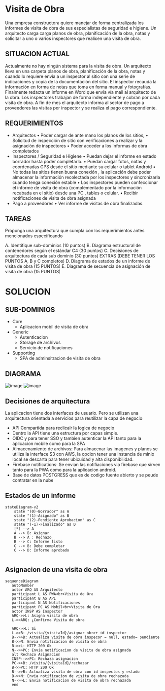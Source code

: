 # Visita de Obra

Una empresa constructora quiere manejar de forma centralizada los informes de visita de obra de sus especialistas de seguridad e higiene.
Un arquitecto carga carga planos de obra, planificación de la obra, notas y solicitar a uno o varios inspectores que realicen una visita de obra.

## SITUACION ACTUAL

Actualmente no hay ningún sistema para la visita de obra. Un arquitecto lleva en una carpeta planos de obra, planificación de la obra, notas y cuando lo requiere envía a un inspector al sitio con una serie de indicaciones y copia de la documentación del sitio.
El inspector recauda la información en forma de notas que toma en forma manual y fotografías. Finalmente redacta un informe en Word que envía vía mail al arquitecto de la obra.
Los inspectores trabajan de forma independiente y cobran por cada visita de obra. A fin de mes el arquitecto informa al sector de pago a proveedores las visitas por inspector y se realiza el pago correspondiente.

## REQUERIMIENTOS

- Arquitectos 
   • Poder cargar de ante mano los planos de los sitios, 
   • Solicitud de inspección de sitio con verificaciones a realizar y la asignación de inspectores
   • Poder acceder a los informas de obra completados
- Inspectores / Seguridad e Higiene
   • Puedan dejar el informe en estado borrador hasta poder completarlo.
   • Puedan cargar fotos, notas y coordenadas GPS desde el sitio mediante su celular o tablet Android 
   • No todas las sitios tienen buena conexión , la aplicación debe poder almacenar la información recolectada por los inspectores y sincronizarla cuando tenga conexión estable
   • Los inspectores pueden confeccionar el informe de visita de obra (complementado por la información recabada en el sitio) desde una PC , tables o celular.
   • Recibir notificaciones de visita de obra asignada 
- Pago a proveedores
   • Ver informe de visitas de obra finalizadas

## TAREAS

Proponga una arquitectura que cumpla con los requerimientos antes mencionados especificando

A. Identifique sub-dominios (10 puntos)
B. Diagrama estructural de contenedores según el estándar C4 (30 puntos)
C. Decisiones de arquitectura de cada sub dominio  (30 puntos)
EXTRAS (DEBE TENER LOS PUNTOS A, B y C completos)
D. Diagrama de estados de un informe de visita de obra (15 PUNTOS)
E. Diagrama de secuencia de asignación de visita de obra (15 PUNTOS)

# SOLUCION

## SUB-DOMINIOS
- Core
   - Aplicacion mobil de visita de obra
- Generic
   - Autenticacion 
   - Storage de archivos
   - Servicio de notificaciones
- Supporting
   - SPA de adminsitracion de visita de obra

## DIAGRAMA

![image](https://github.com/user-attachments/assets/60f71e48-9999-46c4-8c83-d1960d22d86a)
![image](https://github.com/user-attachments/assets/6dba8963-28e1-42dc-936a-58a183e69eb8)

## Decisiones de arquitectura 
La aplicacion tiene dos interfaces de usuario. Pero se utilizan una arquitectura orientada a servicios para reutilizar la capa de negocio

- API Compartida para reclicalr la logica de negocio
- Dentro la API tiene una estructura por capas simple.
- OIDC y para tener SSO y tambien autenticar la API tanto para la aplicacion mobile como para la SPA
- Almacenamiento de archivos: Para almacenar las imagenes y planos se utiliza la interface S3 con AWS, la opcion tener una instancia de minio local se descarta para tener ubicuidad y alta disponibilidad.
- Firebase notifications: Se envian las notifiaciones via firebase que sirven tanto para la PWA como para la aplicacion android.
- Base de datos POSTGRESS que es de codigo fuente abierto y se peude contratar en la nube

## Estados de un informe

```mermaid
stateDiagram-v2
    state "(0)-Borrador" as A
    state "(1)-Asignado" as B
    state "(2)-Pendiente Aprobacion" as C
    state "(-1)-Finalizado" as D
    [*] --> A
    A --> B: Asignar
    B --> A : Rechazo
    B --> C: Informe listo
    C --> B: Debe completar
    C --> D: Informe aprobado
    
```

## Asignacion de una visita de obra

```mermaid
sequenceDiagram
   autoNumber
   actor ARQ AS Arquitecto
   participant L AS PWA<br>Visita de Ora
   participant B AS API
   participant N AS Notificaciones
   participant PC AS Mobil<br>Visita de Ora
   actor INSP AS Inspector
   ARQ->>L: Asigna visita de obra
   L->>ARQ: ¿Confirma Visita de obra
   
   ARQ->>L: Si
   L->>B: /visita/{visitaId}/asignar <br>+ id inspector
   B-->>B: Actualiza visita de obra inspecor = null, estado= pendiente
   B->>N: Envia notificacion de visita de obra
   B->>L: HTTP 200 Ok
   N-->>PC: Envia notificacion de visita de obra asignada
   alt Rechazo Asignacion
   INSP-->>PC: Rechaza asignacion
   PC->>B: /visita/{visitaId}/rechazar
   B->>PC: HTTP 200 Ok
   B-->>B: Actualiza visita de obra con id inspectos y estado
   B->>N: Envia notificacion de visita de obra rechazada
   N-->>L: Envia notificacion de visita de obra rechazada
   end
```

